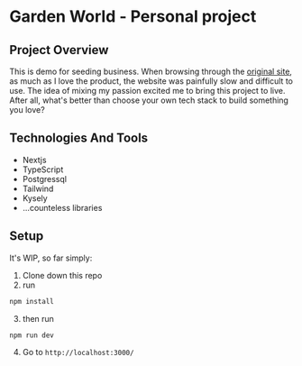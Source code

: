 # Garden World - Personal project

## Project Overview
This is demo for seeding business. When browsing through the [original site](https://asiangarden2table.com/), as much as I love the product, the website was painfully slow and difficult to use. The idea of mixing my passion excited me to bring this project to live. After all, what's better than choose your own tech stack to build something you love?

## Technologies And Tools
* Nextjs
* TypeScript
* Postgressql
* Tailwind
* Kysely
* ...counteless libraries

## Setup
It's WIP, so far simply:
1. Clone down this repo
2. run 
```bash
npm install
```
3. then run
```bash
npm run dev
```
4. Go to `http://localhost:3000/`

